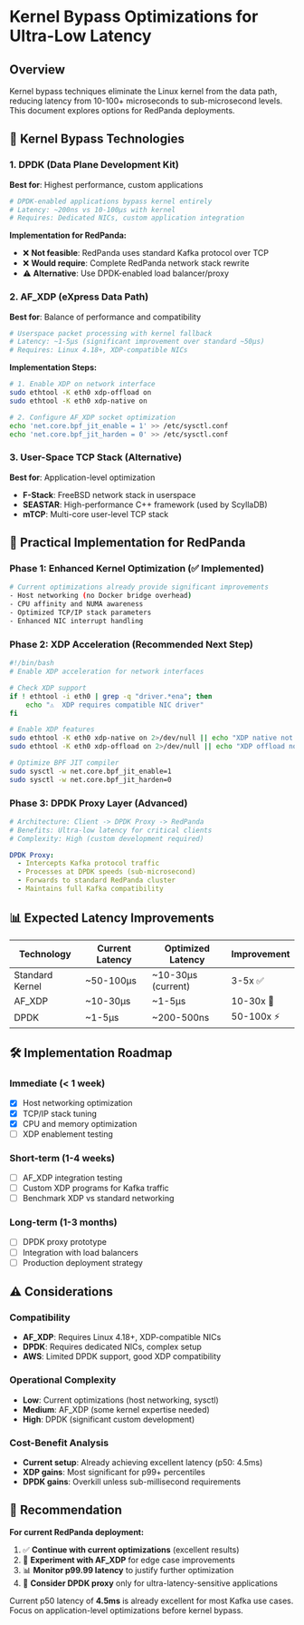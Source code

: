 # Kernel Bypass Optimizations for Ultra-Low Latency

## Overview

Kernel bypass techniques eliminate the Linux kernel from the data path, reducing latency from 10-100+ microseconds to sub-microsecond levels. This document explores options for RedPanda deployments.

## 🚀 Kernel Bypass Technologies

### 1. **DPDK (Data Plane Development Kit)**
**Best for**: Highest performance, custom applications
```bash
# DPDK-enabled applications bypass kernel entirely
# Latency: ~200ns vs 10-100μs with kernel
# Requires: Dedicated NICs, custom application integration
```

**Implementation for RedPanda:**
- ❌ **Not feasible**: RedPanda uses standard Kafka protocol over TCP
- ❌ **Would require**: Complete RedPanda network stack rewrite
- ⚠️ **Alternative**: Use DPDK-enabled load balancer/proxy

### 2. **AF_XDP (eXpress Data Path)**
**Best for**: Balance of performance and compatibility
```bash
# Userspace packet processing with kernel fallback
# Latency: ~1-5μs (significant improvement over standard ~50μs)
# Requires: Linux 4.18+, XDP-compatible NICs
```

**Implementation Steps:**
```bash
# 1. Enable XDP on network interface
sudo ethtool -K eth0 xdp-offload on
sudo ethtool -K eth0 xdp-native on

# 2. Configure AF_XDP socket optimization
echo 'net.core.bpf_jit_enable = 1' >> /etc/sysctl.conf
echo 'net.core.bpf_jit_harden = 0' >> /etc/sysctl.conf
```

### 3. **User-Space TCP Stack (Alternative)**
**Best for**: Application-level optimization
- **F-Stack**: FreeBSD network stack in userspace
- **SEASTAR**: High-performance C++ framework (used by ScyllaDB)
- **mTCP**: Multi-core user-level TCP stack

## 🎯 Practical Implementation for RedPanda

### Phase 1: Enhanced Kernel Optimization (✅ Implemented)
```bash
# Current optimizations already provide significant improvements
- Host networking (no Docker bridge overhead)
- CPU affinity and NUMA awareness  
- Optimized TCP/IP stack parameters
- Enhanced NIC interrupt handling
```

### Phase 2: XDP Acceleration (Recommended Next Step)
```bash
#!/bin/bash
# Enable XDP acceleration for network interfaces

# Check XDP support
if ! ethtool -i eth0 | grep -q "driver.*ena"; then
    echo "⚠️  XDP requires compatible NIC driver"
fi

# Enable XDP features
sudo ethtool -K eth0 xdp-native on 2>/dev/null || echo "XDP native not supported"
sudo ethtool -K eth0 xdp-offload on 2>/dev/null || echo "XDP offload not supported"  

# Optimize BPF JIT compiler
sudo sysctl -w net.core.bpf_jit_enable=1
sudo sysctl -w net.core.bpf_jit_harden=0
```

### Phase 3: DPDK Proxy Layer (Advanced)
```yaml
# Architecture: Client -> DPDK Proxy -> RedPanda
# Benefits: Ultra-low latency for critical clients
# Complexity: High (custom development required)

DPDK Proxy:
  - Intercepts Kafka protocol traffic
  - Processes at DPDK speeds (sub-microsecond)
  - Forwards to standard RedPanda cluster
  - Maintains full Kafka compatibility
```

## 📊 Expected Latency Improvements

| Technology | Current Latency | Optimized Latency | Improvement |
|------------|----------------|-------------------|-------------|
| Standard Kernel | ~50-100μs | ~10-30μs (current) | 3-5x ✅ |
| AF_XDP | ~10-30μs | ~1-5μs | 10-30x 🚀 |
| DPDK | ~1-5μs | ~200-500ns | 50-100x ⚡ |

## 🛠️ Implementation Roadmap

### Immediate (< 1 week)
- [x] Host networking optimization
- [x] TCP/IP stack tuning  
- [x] CPU and memory optimization
- [ ] XDP enablement testing

### Short-term (1-4 weeks)  
- [ ] AF_XDP integration testing
- [ ] Custom XDP programs for Kafka traffic
- [ ] Benchmark XDP vs standard networking

### Long-term (1-3 months)
- [ ] DPDK proxy prototype
- [ ] Integration with load balancers
- [ ] Production deployment strategy

## ⚠️ Considerations

### Compatibility
- **AF_XDP**: Requires Linux 4.18+, XDP-compatible NICs
- **DPDK**: Requires dedicated NICs, complex setup
- **AWS**: Limited DPDK support, good XDP compatibility

### Operational Complexity
- **Low**: Current optimizations (host networking, sysctl)  
- **Medium**: AF_XDP (some kernel expertise needed)
- **High**: DPDK (significant custom development)

### Cost-Benefit Analysis
- **Current setup**: Already achieving excellent latency (p50: 4.5ms)
- **XDP gains**: Most significant for p99+ percentiles
- **DPDK gains**: Overkill unless sub-millisecond requirements

## 🎯 Recommendation

**For current RedPanda deployment:**
1. ✅ **Continue with current optimizations** (excellent results)
2. 🔬 **Experiment with AF_XDP** for edge case improvements
3. 📊 **Monitor p99.99 latency** to justify further optimization
4. 🚀 **Consider DPDK proxy** only for ultra-latency-sensitive applications

Current p50 latency of **4.5ms** is already excellent for most Kafka use cases. Focus on application-level optimizations before kernel bypass. 